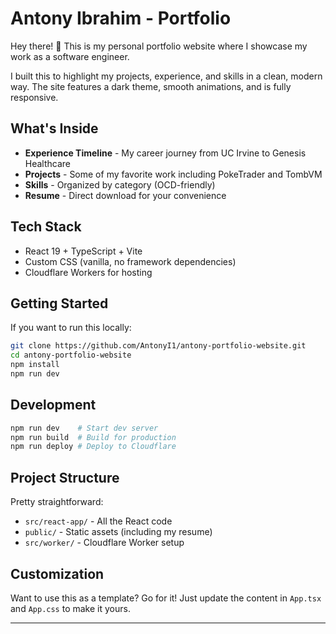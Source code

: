 # Antony Ibrahim - Portfolio

Hey there! 👋 This is my personal portfolio website where I showcase my work as a software engineer.

I built this to highlight my projects, experience, and skills in a clean, modern way. The site features a dark theme, smooth animations, and is fully responsive.

## What's Inside

- **Experience Timeline** - My career journey from UC Irvine to Genesis Healthcare
- **Projects** - Some of my favorite work including PokeTrader and TombVM
- **Skills** - Organized by category (OCD-friendly)
- **Resume** - Direct download for your convenience

## Tech Stack

- React 19 + TypeScript + Vite
- Custom CSS (vanilla, no framework dependencies)
- Cloudflare Workers for hosting

## Getting Started

If you want to run this locally:

```bash
git clone https://github.com/AntonyI1/antony-portfolio-website.git
cd antony-portfolio-website
npm install
npm run dev
```

## Development

```bash
npm run dev    # Start dev server
npm run build  # Build for production
npm run deploy # Deploy to Cloudflare
```

## Project Structure

Pretty straightforward:
- `src/react-app/` - All the React code
- `public/` - Static assets (including my resume)
- `src/worker/` - Cloudflare Worker setup

## Customization

Want to use this as a template? Go for it! Just update the content in `App.tsx` and `App.css` to make it yours.

---

